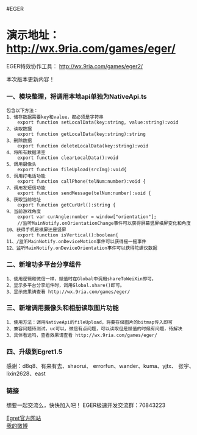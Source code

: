 #EGER

演示地址：
http://wx.9ria.com/games/eger/
===================================
EGER特效协作工具：
http://wx.9ria.com/games/eger2/

本次版本更新内容！
  
### 一、模块整理，将调用本地api单独为NativeApi.ts

    包含以下方法：
    1、储存数据需要key和value，都必须是字符串
        export function setLocalData(key:string, value:string):void
    2、读取数据
        export function getLocalData(key:string):string
    3、删除数据
        export function deleteLocalData(key:string):void
    4、将所有数据清空
        export function clearLocalData():void
    5、调用摄像头
        export function fileUpload(srcImg):void{ 
    6、调用打电话功能
        export function callPhone(telNum:number):void {
    7、调用发短信功能
        export function sendMessage(telNum:number):void {
    8、获取当前地址
        export function getCurUrl():string {
    9、当前游戏角度
        export var curAngle:number = window["orientation"]; 
        //监听MainNotify.onOrientationChange事件可以获得屏幕竖屏横屏变化和角度
    10、获得手机是横屏还是竖屏
        export function isVertical():boolean{ 
    11、/监听MainNotify.onDeviceMotion事件可以获得摇一摇事件
    12、监听MainNotify.onDeviceOrientation事件可以获得陀螺仪数据

### 二、新增功多平台分享组件

    1、使用逻辑和微信一样，赋值时在Global中调用shareToWeiXin即可。
    2、显示多平台分享组件时，调用Global.share()即可。
    3、显示效果请查看 http://wx.9ria.com/games/eger/
    
### 三、新增调用摄像头和相册读取图片功能
    
    1、使用方法：调用NativeApi的fileUpload，将要存储图片的bitmap传入即可
    2、兼容问题待测试，uc可以，微信有点问题，可以读取但是赋值的时候有问题，待解决
    3、具体看远吗，查看效果请查看 http://wx.9ria.com/games/eger/

### 四、升级到Egret1.5

感谢：d8q8、有来有去、shaorui、 errorfun、wander、kuma、yjtx、 张宇、lixin2628、east

### 链接

想要一起交流么，快快加入吧！
EGER极速开发交流群：70843223

[Egret官方网站](egret-labs.org)<br />
[我的微博](http://weibo.com/1856526021/profile?topnav=1&wvr=6)<br />